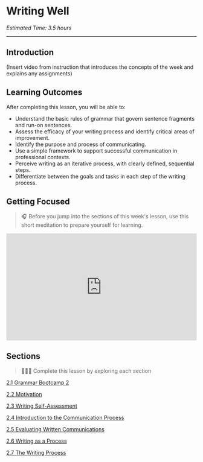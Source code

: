 # Writing Well
*Estimated Time: 3.5 hours*

---
## Introduction
(Insert video from instruction that introduces the concepts of the week and explains any assignments)


## Learning Outcomes

After completing this lesson, you will be able to:
- Understand the basic rules of grammar that govern sentence fragments and run-on sentences.
- Assess the efficacy of your writing process and identify critical areas of improvement.
- Identify the purpose and process of communicating.
- Use a simple framework to support successful communication in professional contexts.
- Perceive writing as an iterative process, with clearly defined, sequential steps.
- Differentiate between the goals and tasks in each step of the writing process.

## Getting Focused

>🎧 Before you jump into the sections of this week's lesson, use this short meditation to prepare yourself for learning. 

<div style="position: relative; padding-bottom: 56.25%; height: 0;"><iframe src="https://www.youtube.com/embed/cEqZthCaMpo" title="YouTube video player" frameborder="0" allow="accelerometer; autoplay; clipboard-write; encrypted-media; gyroscope; picture-in-picture" allowfullscreen style="position: absolute; top: 0; left: 0; width: 100%; height: 100%;"></iframe></div>


## Sections

> 👩🏿‍🏫 Complete this lesson by exploring each section

[2.1 Grammar Bootcamp 2](/communicating-for-success/writing-well/grammar-bootcamp-2.md)

[2.2 Motivation](/communicating-for-success/writing-well/motivation.md)

[2.3 Writing Self-Assessment](/communicating-for-success/writing-well/writing-self-assessment.md)

[2.4 Introduction to the Communication Process](/communicating-for-success/introduction-to-the-communication-process.md)

[2.5 Evaluating Written Communications](/communicating-for-success/writing-well/evaluating-written-communications.md)

[2.6 Writing as a Process](/communicating-for-success/writing-well/writing-as-a-process.md)

[2.7 The Writing Process](/communicating-for-success/writing-well/the-writing-process.md)

